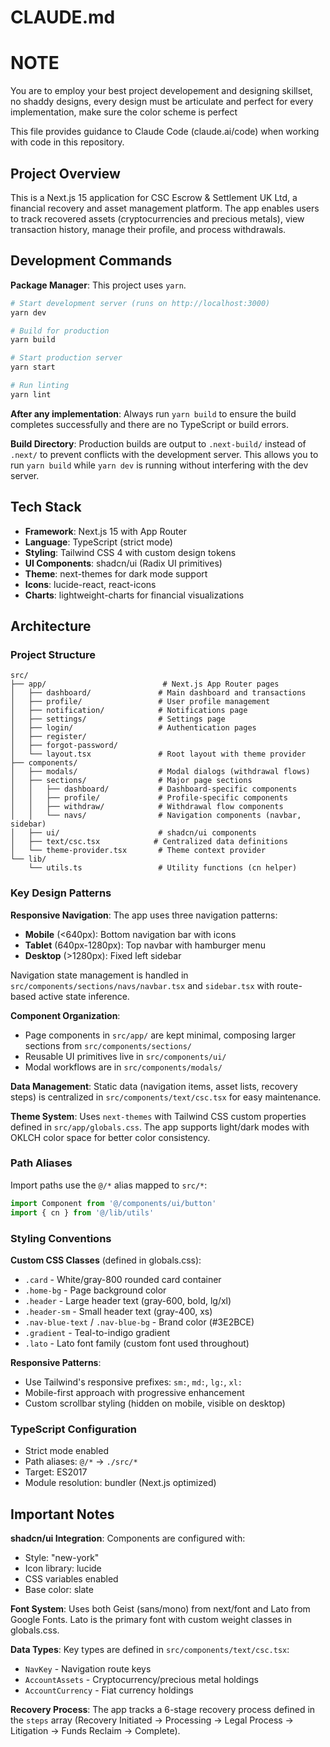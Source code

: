 # CLAUDE.md

# NOTE
You are to employ your best project developement and designing skillset, no shaddy designs, every design must be articulate and perfect
for every implementation, make sure the color scheme is perfect


This file provides guidance to Claude Code (claude.ai/code) when working with code in this repository.

## Project Overview

This is a Next.js 15 application for CSC Escrow & Settlement UK Ltd, a financial recovery and asset management platform. The app enables users to track recovered assets (cryptocurrencies and precious metals), view transaction history, manage their profile, and process withdrawals.

## Development Commands

**Package Manager**: This project uses `yarn`.

```bash
# Start development server (runs on http://localhost:3000)
yarn dev

# Build for production
yarn build

# Start production server
yarn start

# Run linting
yarn lint
```

**After any implementation**: Always run `yarn build` to ensure the build completes successfully and there are no TypeScript or build errors.

**Build Directory**: Production builds are output to `.next-build/` instead of `.next/` to prevent conflicts with the development server. This allows you to run `yarn build` while `yarn dev` is running without interfering with the dev server.

## Tech Stack

- **Framework**: Next.js 15 with App Router
- **Language**: TypeScript (strict mode)
- **Styling**: Tailwind CSS 4 with custom design tokens
- **UI Components**: shadcn/ui (Radix UI primitives)
- **Theme**: next-themes for dark mode support
- **Icons**: lucide-react, react-icons
- **Charts**: lightweight-charts for financial visualizations

## Architecture

### Project Structure

```
src/
├── app/                          # Next.js App Router pages
│   ├── dashboard/               # Main dashboard and transactions
│   ├── profile/                 # User profile management
│   ├── notification/            # Notifications page
│   ├── settings/                # Settings page
│   ├── login/                   # Authentication pages
│   ├── register/
│   ├── forgot-password/
│   └── layout.tsx               # Root layout with theme provider
├── components/
│   ├── modals/                  # Modal dialogs (withdrawal flows)
│   ├── sections/                # Major page sections
│   │   ├── dashboard/           # Dashboard-specific components
│   │   ├── profile/             # Profile-specific components
│   │   ├── withdraw/            # Withdrawal flow components
│   │   └── navs/                # Navigation components (navbar, sidebar)
│   ├── ui/                      # shadcn/ui components
│   ├── text/csc.tsx            # Centralized data definitions
│   └── theme-provider.tsx       # Theme context provider
└── lib/
    └── utils.ts                 # Utility functions (cn helper)
```

### Key Design Patterns

**Responsive Navigation**: The app uses three navigation patterns:
- **Mobile** (<640px): Bottom navigation bar with icons
- **Tablet** (640px-1280px): Top navbar with hamburger menu
- **Desktop** (>1280px): Fixed left sidebar

Navigation state management is handled in `src/components/sections/navs/navbar.tsx` and `sidebar.tsx` with route-based active state inference.

**Component Organization**:
- Page components in `src/app/` are kept minimal, composing larger sections from `src/components/sections/`
- Reusable UI primitives live in `src/components/ui/`
- Modal workflows are in `src/components/modals/`

**Data Management**: Static data (navigation items, asset lists, recovery steps) is centralized in `src/components/text/csc.tsx` for easy maintenance.

**Theme System**: Uses `next-themes` with Tailwind CSS custom properties defined in `src/app/globals.css`. The app supports light/dark modes with OKLCH color space for better color consistency.

### Path Aliases

Import paths use the `@/*` alias mapped to `src/*`:
```typescript
import Component from '@/components/ui/button'
import { cn } from '@/lib/utils'
```

### Styling Conventions

**Custom CSS Classes** (defined in globals.css):
- `.card` - White/gray-800 rounded card container
- `.home-bg` - Page background color
- `.header` - Large header text (gray-600, bold, lg/xl)
- `.header-sm` - Small header text (gray-400, xs)
- `.nav-blue-text` / `.nav-blue-bg` - Brand color (#3E2BCE)
- `.gradient` - Teal-to-indigo gradient
- `.lato` - Lato font family (custom font used throughout)

**Responsive Patterns**:
- Use Tailwind's responsive prefixes: `sm:`, `md:`, `lg:`, `xl:`
- Mobile-first approach with progressive enhancement
- Custom scrollbar styling (hidden on mobile, visible on desktop)

### TypeScript Configuration

- Strict mode enabled
- Path aliases: `@/*` → `./src/*`
- Target: ES2017
- Module resolution: bundler (Next.js optimized)

## Important Notes

**shadcn/ui Integration**: Components are configured with:
- Style: "new-york"
- Icon library: lucide
- CSS variables enabled
- Base color: slate

**Font System**: Uses both Geist (sans/mono) from next/font and Lato from Google Fonts. Lato is the primary font with custom weight classes in globals.css.

**Data Types**: Key types are defined in `src/components/text/csc.tsx`:
- `NavKey` - Navigation route keys
- `AccountAssets` - Cryptocurrency/precious metal holdings
- `AccountCurrency` - Fiat currency holdings

**Recovery Process**: The app tracks a 6-stage recovery process defined in the `steps` array (Recovery Initiated → Processing → Legal Process → Litigation → Funds Reclaim → Complete).
